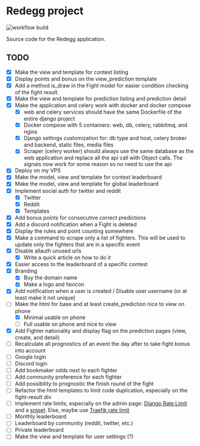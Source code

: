 # Redegg project

![workflow build](https://github.com/NicoGGG/redegg/actions/workflows/build.yml/badge.svg)

Source code for the Redegg application.

## TODO

- [x] Make the view and template for contest listing
- [x] Display points and bonus on the view_prediction template
- [x] Add a method is_draw in the Fight model for easier condition checking of
      the fight result.
- [x] Make the view and template for prediction listing and prediction detail
- [x] Make the application and celery work with docker and docker compose
  - [x] web and celery services should have the same Dockerfile of the entire
        django project
  - [x] Docker compose with 5 containers: web, db, celery, rabbitmq, and nginx
  - [x] Django settings customization for: db type and host, celery broker and
        backend, static files, media files
  - [x] Scraper (celery worker) should always use the same database as the web
        application and replace all the api call with Object calls. The signals
        now work for some reason so no need to use the api
- [x] Deploy on my VPS
- [x] Make the model, view and template for contest leaderboard
- [x] Make the model, view and template for global leaderboard
- [x] Implement social auth for twitter and reddit
  - [x] Twitter
  - [x] Reddit
  - [x] Templates
- [x] Add bonus points for consecutive correct predictions
- [x] Add a discord notification when a Fight is deleted
- [x] Display the rules and point counting somewhere
- [x] Make a command to scrape only a list of fighters. This will be used to
      update only the fighters that are in a specific event
- [x] Disable allauth unused urls
  - [x] Write a quick article on how to do it
- [x] Easier access to the leaderboard of a specific contest
- [x] Branding
  - [x] Buy the domain name
  - [x] Make a logo and favicon
- [x] Add notification when a user is created / Disable user username (or at
      least make it not unique)
- [ ] Make the html for base and at least create_prediction nice to view on
      phone
  - [x] Minimal usable on phone
  - [ ] Full usable on phone and nice to view
- [x] Add Fighter nationality and display flag on the prediction pages (view,
      create, and detail)
- [ ] Recalculate all prognostics of an event the day after to take fight bonus
      into account
- [ ] Google login
- [ ] Discord login
- [ ] Add bookmaker odds next to each fighter
- [ ] Add community preference for each fighter
- [ ] Add possibility to prognostic the finish round of the fight
- [ ] Refactor the html templates to limit code duplication, especially on the
      fight-result div
- [ ] Implement rate limits, especially on the admin page:
      [Django Rate Limit](https://django-ratelimit.readthedocs.io/en/stable/installation.html)
      and a [snipet](https://gist.github.com/nitely/5202285). Else, maybe use
      [Traefik rate limit](https://doc.traefik.io/traefik/middlewares/http/ratelimit/)
- [ ] Monthly leaderboard
- [ ] Leaderboard by community (reddit, twitter, etc.)
- [ ] Private leaderboard
- [ ] Make the view and template for user settings (?)
